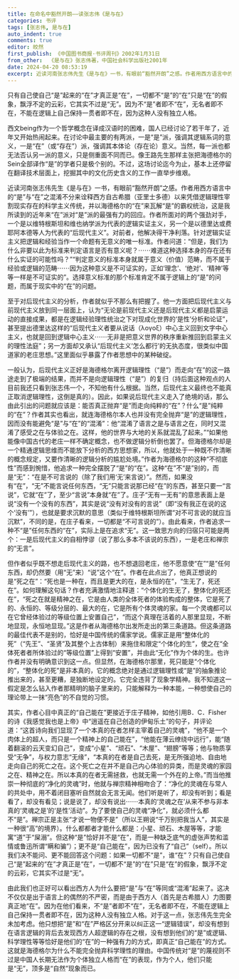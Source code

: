 ```yaml
---
title: 在命名中豁然开朗——读张志伟《是与在》
categories: 书评
tags: [张志伟, 是与在]
auto_indent: true
comments: true
editor: 皎然
first_publish: 《中国图书商报·书评周刊》2002年1月31日
from_other:  《是与在》张志伟著，中国社会科学出版社2001年
date: 2024-04-20 08:53:19
excerpt: 近读河南张志伟先生《是与在》一书，有眼前“豁然开朗”之感。作者用西方语言中的“是”与“在”之混淆不分来诠释西方自古希腊（亚里士多德）以来凭借逻辑理性宰割现实存在的科学主义传统，并以海德格尔的“在”来瓦解“是”的霸权统治，这是我所读到的近年来“在”派对“是”派的最强有力的回应。作者所面对的两个强劲对手，一个是以维特根斯坦和维也纳学派为代表的逻辑实证主义，另一个是以德里达或费耶阿本德等人为代表的“后现代主义”。对前者，他解决得干净利落。针对逻辑实证主义把逻辑和经验当作一个命题有无意义的唯一标准。作者问道：“但是，我们为什么非要以此为标准来判定语言是否有意义呢？⋯⋯难道这种选择本身的存在还有什么实证的可能性吗？”“判定意义的标准本身就属于意义（价值）范畴，而不属于经验或逻辑的范畴⋯⋯因为这种意义是不可证实的，正如‘理念’、‘绝对’、‘精神’等等一样是不可证实的”。选择意义标准的那个标准肯定不属于逻辑上的“是”的问题，而属于现实中的“在”的问题。
---
```

只有自己使自己“是”起来的“在”才真正是“在”，一切都不“是”的“在”只是“在”的假象，飘浮不定的云彩，它其实不过是“无”。因为不“是”者即不“在”，无名者即不在，不能在逻辑上自己保持一贯者即不在，因为这种人没有独立人格。

西文being作为一个哲学概念在译成汉语时的困难，国人已经讨论了若干年了，近年又开始热闹起来。在讨论中最主要的有两派，一是“是”派，强调其逻辑系词的意义，一是“在”（或“存在”）派，强调其本体论（存在论）意义。当然，每一派也都无法否认另一派的意义，只是侧重面不同而已。像王路先生那样主张把海德格尔的Sein全部译作“是”的学者只是极个别的。不过，这场讨论迄今为止，基本上还停留在翻译技术层面上，挖掘其中的文化历史含义的工作一直举步维艰。

近读河南张志伟先生《是与在》一书，有眼前“豁然开朗”之感。作者用西方语言中的“是”与“在”之混淆不分来诠释西方自古希腊（亚里士多德）以来凭借逻辑理性宰割现实存在的科学主义传统，并以海德格尔的“在”来瓦解“是”的霸权统治，这是我所读到的近年来“在”派对“是”派的最强有力的回应。作者所面对的两个强劲对手，一个是以维特根斯坦和维也纳学派为代表的逻辑实证主义，另一个是以德里达或费耶阿本德等人为代表的“后现代主义”。对前者，他解决得干净利落。针对逻辑实证主义把逻辑和经验当作一个命题有无意义的唯一标准。作者问道：“但是，我们为什么非要以此为标准来判定语言是否有意义呢？⋯⋯难道这种选择本身的存在还有什么实证的可能性吗？”“判定意义的标准本身就属于意义（价值）范畴，而不属于经验或逻辑的范畴⋯⋯因为这种意义是不可证实的，正如‘理念’、‘绝对’、‘精神’等等一样是不可证实的”。选择意义标准的那个标准肯定不属于逻辑上的“是”的问题，而属于现实中的“在”的问题。

至于对后现代主义的分析，作者就似乎不那么有把握了。他一方面把后现代主义与前现代主义放到同一层面上，认为“无论是前现代主义还是后现代主义都是启蒙运动的直接成果，都是在逻辑经验理性统治之下对现成化世界的‘是性’分析和论证”，甚至提出德里达这样的“后现代主义者要从说话（λογοξ）中心主义回到文字中心主义，也就是回到逻辑中心主义⋯⋯无非是把意义世界的秩序重新推回到启蒙主义的理性法庭”；另一方面却又承认“后现代主义‘怎么都行’的无执态度，很类似中国道家的老庄思想。”这里面似乎暴露了作者思想中的某种破绽。

一般认为，后现代主义正好是海德格尔离开逻辑理性（“是”）而走向“在”的这一路途走到了极端的结果，而并不是向逻辑理性（“是”）的复归（持后面这种观点的人目前我还只看到张志伟一个，不知他有什么根据。当然，后现代主义最终也不能真正取消逻辑理性，这倒是真的）。因此，如果说后现代主义走入了绝境的话，那么由此引出的问题就应该是：能否真正抛弃“是”而走向纯粹的“在”？什么“是”纯粹的“在”？作者其实也看出，就连海德格尔本人也并没有完全抛弃“是”的逻辑理性，因而没有能避免“是”与“在”的“混淆”：他“混淆了语言之是与语言之在，同时又混淆了感受之在与体验之在。这样，他的世界与大地的关系就混乱了起来。”“如果他能像中国古代的老庄一样不确定概念，也不做逻辑分析倒也罢了。但海德格尔却是一个精通逻辑思维而不能放下分析的西方思想家，所以，他就处于一种既不作清晰的概念规定，又要作清晰的逻辑分析的尴尬处境。”作者为海德格尔的这种“不彻底性”而感到惋惜，他追求一种完全摆脱了“是”的“在”。这种“在”不“是”别的，而是“无”：“在是不可言说的（除了我们用‘无’来言说）”。然而，如果没有“在”，“无”不能言说任何东西，“无”只能言说那已经“在”的东西，甚至只要一“言说”，它就“在”了，至少“言说”本身就“在”了。庄子“无有一无有”的意思表面上是说“没有一个没有的东西”，其实是说“没有对没有的言说”（即“没有我正在说的这个‘没有’”），也就是要求沉默的意思（类似于维特根斯坦所谓“对不可言说的就应当沉默”，不同的是，在庄子看来，一切都是“不可言说的”）。由此看来，作者追求一种不“是”任何东西的“在”，实际上是在追求“无”。这一致思方向的归宿只可能是两个：一是后现代主义的自相悖谬（说了那么多本不该说的东西），一是老庄和禅宗的“无言”。

但作者似乎既不想走后现代主义的路，也不想退回老庄，他不愿意使“在”“是”任何东西，却仍然要（用“无”来）“说”这个“在”。作者在此点出了，他真正想说的是“死之在”：“死也是一种在，而且是更大的在，是永恒的在”，“生无了，死还在”。如何理解这句话？作者充满激情地注释道：“个体化的生无了，整体化的死还在”，“死之在就是精神之在，它是由人类的全体死者的体验构成的整体，它是死了的、永恒的、等级分层的、最大的在，它是所有个体灵魂的家。每一个灵魂都可以在它曾经体验过的等级位置上安置自己”，“而这个真理在活着的人那里显现，不断地显现，永恒地显现。”这是作者从海德格尔出发所走出的第三条道路。但这条道路的最佳代表不是别的，恰好是中国传统的儒家学说。儒家正是用“整体化的死”（“先王”、“圣贤”及其整个上古体制）来拖住和限定“个体化的生”，使之在“全体死者者所体验过的“等级位置”上得到“安置”，并由此“无化”作为个体的生。也许作者并没有明确意识到这一点。但显然，在海德格尔那里，死只能是“个体化的”，“整体化的死”是非本真的，它的概念绝对是通过逻辑理性或“是”的抽象推论推出来的，甚至更糟，是独断地设定的。它完全违背了现象学精神。我不知道这一假定是怎么钻入作者那精明的脑子里来的，只能解释为一种本能，一种想使自己的理论带上一抹“亮色”的不自觉的习惯。

其实，作者心目中真正的“自己能在”更接近于庄子精神，如他引用B．C．Fisher的诗《我感觉我也是上帝》中“逍遥在自己创造的伊甸乐土”的句子，并评论道：“这首诗向我们显现了一个本真的在者怎样主宰着自己的灵魂”，“他不是一个肉体上的超人，而只是一个精神上的自己能在”，“他能在薄云缭绕中远行”，能“随着翻滚的云天变幻自己”，变成“小星”、“顽石”、“木屋”、“翅膀”等等；他与物质享受“无争”，与权力意志“无缘”，“本真的在者是自己去死，是无所强迫地、自由地走向自己的死亡之在。这个死亡之在并不是自己内心体验的异类，而是灵魂的家园之在、精神之在。所以本真的在者无需拯救，也就无需一个外在的上帝。”而当他推崇一种彻底的“净化的灵魂”时，他就与禅宗精神相吻合了：“净化的灵魂在与常人的共处中，用不着闭目塞听自然就会无言无闻。他们听是听了，却没有听到；看是看了，却没有看见；说是说了，却没有说出⋯⋯本真的‘灵魂之在’从来不参与非本真的‘灵魂之是’的‘是性’活动”。为了要使自己的灵魂“净化”，就必须什么都不“是”。禅宗正是主张“才说一物便不是”（所以王朔说“千万别把我当人”，其实是一种很“高”的境界）。什么都都者才能什么都是：小星、顽石、木屋等等，才能寓“道”于“屎溺”。但这种“是”恰好并不是“在”，而是一种缺乏底气的虚张声势和滥情或鲁迅所谓“瞒和骗”）；更不是“自己能在”，因为已没有了“自己”（self）。所以我们决不能问、更不能回答这个问题：如果一切都不“是”，谁“在”？只有自己使自己“是”起来的“在”才真正是“在”，一切都不“是”的“在”只是“在”的假象，飘浮不定的云彩，它其实不过是“无”。

由此我们也正好可以看出西方人为什么要把“是”与“在”等同或“混淆”起来了。这决不仅仅是出于语言上的偶然的不严密，而是由于西方人（首先是古希腊人）力图要真正地“在”。因为在他们看来，不“是”者即不“在”，无名者即不在，不能在逻辑上自己保持一贯者即不在，因为这种人没有独立人格。对于这一点，张志伟先生完全未加考虑。他只想把“是”和“在”严格区分开来以纠正这一“逻辑错误”，却没有想到在语言逻辑的背后去发现西方人超逻辑的存在之根，没有想到他们的“是”或逻辑、科学理性等等恰好是他们的“在”的一种强有力的方式，即真正“自己能在”的方式。这就是海德格尔为什么不能完全抛弃科学理性的理由。中国传统对“是”的蔑视则不过是中国人长期无法作为个体独立人格而“在”的表现，作为个人，他们只能是“无”，顶多是“自然”现象而已。
